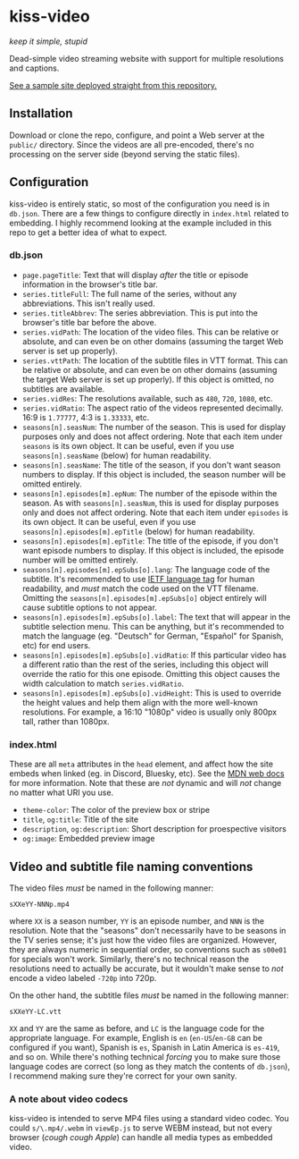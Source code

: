 # kiss-video
*keep it simple, stupid*

Dead-simple video streaming website with support for multiple resolutions and captions.

[See a sample site deployed straight from this repository.](https://emberheartshine.github.io/kiss-video/public)

## Installation
Download or clone the repo, configure, and point a Web server at the `public/` directory. Since the videos are all pre-encoded, there's no processing on the server side (beyond serving the static files).

## Configuration
kiss-video is entirely static, so most of the configuration you need is in `db.json`. There are a few things to configure directly in `index.html` related to embedding. I highly recommend looking at the example included in this repo to get a better idea of what to expect.
### db.json
- `page.pageTitle`: Text that will display *after* the title or episode information in the browser's title bar.
- `series.titleFull`: The full name of the series, without any abbreviations. This isn't really used.
- `series.titleAbbrev`: The series abbreviation. This is put into the browser's title bar before the above.
- `series.vidPath`: The location of the video files. This can be relative or absolute, and can even be on other domains (assuming the target Web server is set up properly).
- `series.vttPath`: The location of the subtitle files in VTT format. This can be relative or absolute, and can even be on other domains (assuming the target Web server is set up properly). If this object is omitted, no subtitles are available.
- `series.vidRes`: The resolutions available, such as `480`, `720`, `1080`, etc.
- `series.vidRatio`: The aspect ratio of the videos represented decimally. 16:9 is `1.77777`, 4:3 is `1.33333`, etc.
- `seasons[n].seasNum`: The number of the season. This is used for display purposes only and does not affect ordering. Note that each item under `seasons` is its own object. It can be useful, even if you use `seasons[n].seasName` (below) for human readability.
- `seasons[n].seasName`: The title of the season, if you don't want season numbers to display. If this object is included, the season number will be omitted entirely.
- `seasons[n].episodes[m].epNum`: The number of the episode within the season. As with `seasons[n].seasNum`, this is used for display purposes only and does not affect ordering.  Note that each item under `episodes` is its own object. It can be useful, even if you use `seasons[n].episodes[m].epTitle` (below) for human readability.
- `seasons[n].episodes[m].epTitle`: The title of the episode, if you don't want episode numbers to display. If this object is included, the episode number will be omitted entirely.
- `seasons[n].episodes[m].epSubs[o].lang`: The language code of the subtitle. It's recommended to use [IETF language tag](https://en.wikipedia.org/wiki/IETF_language_tag) for human readability, and *must* match the code used on the VTT filename. Omitting the `seasons[n].episodes[m].epSubs[o]` object entirely will cause subtitle options to not appear.
- `seasons[n].episodes[m].epSubs[o].label`: The text that will appear in the subtitle selection menu. This can be anything, but it's recommended to match the language (eg. "Deutsch" for German, "Espa&ntilde;ol" for Spanish, etc) for end users.
- `seasons[n].episodes[m].epSubs[o].vidRatio`: If this particular video has a different ratio than the rest of the series, including this object will override the ratio for this one episode. Omitting this object causes the width calculation to match `series.vidRatio`.
- `seasons[n].episodes[m].epSubs[o].vidHeight`: This is used to override the height values and help them align with the more well-known resolutions. For example, a 16:10 "1080p" video is usually only 800px tall, rather than 1080px.
### index.html
These are all `meta` attributes in the `head` element, and affect how the site embeds when linked (eg. in Discord, Bluesky, etc). See the [MDN web docs](https://developer.mozilla.org/en-US/docs/Web/HTML/Element/meta) for more information. Note that these are *not* dynamic and will *not* change no matter what URI you use.
- `theme-color`: The color of the preview box or stripe
- `title`, `og:title`: Title of the site
- `description`, `og:description`: Short description for proespective visitors
- `og:image`: Embedded preview image

## Video and subtitle file naming conventions
The video files *must* be named in the following manner:
```
sXXeYY-NNNp.mp4
```
where `XX` is a season number, `YY` is an episode number, and `NNN` is the resolution. Note that the "seasons" don't necessarily have to be seasons in the TV series sense; it's just how the video files are organized. However, they are always numeric in sequential order, so conventions such as `s00e01` for specials won't work. Similarly, there's no technical reason the resolutions need to actually be accurate, but it wouldn't make sense to *not* encode a video labeled `-720p` into 720p.

On the other hand, the subtitle files *must* be named in the following manner:
```
sXXeYY-LC.vtt
```
`XX` and `YY` are the same as before, and `LC` is the language code for the appropriate language. For example, English is `en` (`en-US`/`en-GB` can be configured if you want), Spanish is `es`, Spanish in Latin America is `es-419`, and so on. While there's nothing technical *forcing* you to make sure those language codes are correct (so long as they match the contents of `db.json`), I recommend making sure they're correct for your own sanity.

### A note about video codecs
kiss-video is intended to serve MP4 files using a standard video codec. You could `s/\.mp4/.webm` in `viewEp.js` to serve WEBM instead, but not every browser (*cough cough Apple*) can handle all media types as embedded video.
